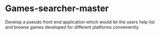 # Games-searcher-master
Develop a pseudo front end application which would let the users help list and browse games developed for different platforms conveniently.
